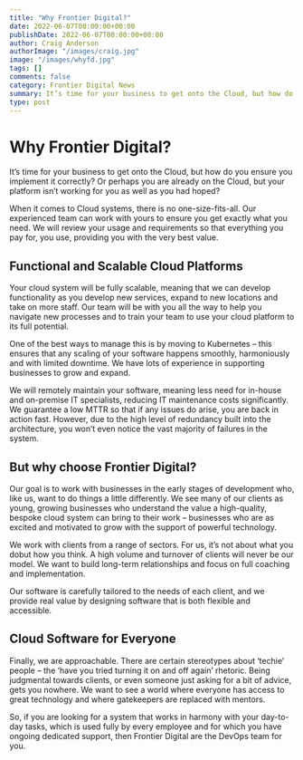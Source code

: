 ```yaml
---
title: "Why Frontier Digital?"
date: 2022-06-07T00:00:00+00:00
publishDate: 2022-06-07T00:00:00+00:00
author: Craig Anderson
authorImage: "/images/craig.jpg"
image: "/images/whyfd.jpg"
tags: []
comments: false
category: Frontier Digital News
summary: It’s time for your business to get onto the Cloud, but how do you ensure you implement it correctly?
type: post
---
```


# Why Frontier Digital?

It’s time for your business to get onto the Cloud, but how do you ensure you implement it correctly? Or perhaps you are already on the Cloud, but your platform isn’t working for you as well as you had hoped?

When it comes to Cloud systems, there is no one-size-fits-all. Our experienced team can work with yours to ensure you get exactly what you need. We will review your usage and requirements so that everything you pay for, you use, providing you with the very best value.

## Functional and Scalable Cloud Platforms

Your cloud system will be fully scalable, meaning that we can develop functionality as you develop new services, expand to new locations and take on more staff. Our team will be with you all the way to help you navigate new processes and to train your team to use your cloud platform to its full potential.

One of the best ways to manage this is by moving to Kubernetes – this ensures that any scaling of your software happens smoothly, harmoniously and with limited downtime. We have lots of experience in supporting businesses to grow and expand.

We will remotely maintain your software, meaning less need for in-house and on-premise IT specialists, reducing IT maintenance costs significantly. We guarantee a low MTTR so that if any issues do arise, you are back in action fast. However, due to the high level of redundancy built into the architecture, you won’t even notice the vast majority of failures in the system.

## But why choose Frontier Digital?

Our goal is to work with businesses in the early stages of development who, like us, want to do things a little differently. We see many of our clients as young, growing businesses who understand the value a high-quality, bespoke cloud system can bring to their work – businesses who are as excited and motivated to grow with the support of powerful technology.

We work with clients from a range of sectors. For us, it’s not about what you dobut how you think. A high volume and turnover of clients will never be our model. We want to build long-term relationships and focus on full coaching and implementation.

Our software is carefully tailored to the needs of each client, and we provide real value by designing software that is both flexible and accessible.

## Cloud Software for Everyone

Finally, we are approachable. There are certain stereotypes about ‘techie’ people – the ‘have you tried turning it on and off again’ rhetoric. Being judgmental towards clients, or even someone just asking for a bit of advice, gets you nowhere. We want to see a world where everyone has access to great technology and where gatekeepers are replaced with mentors.

So, if you are looking for a system that works in harmony with your day-to-day tasks, which is used fully by every employee and for which you have ongoing dedicated support, then Frontier Digital are the DevOps team for you.
